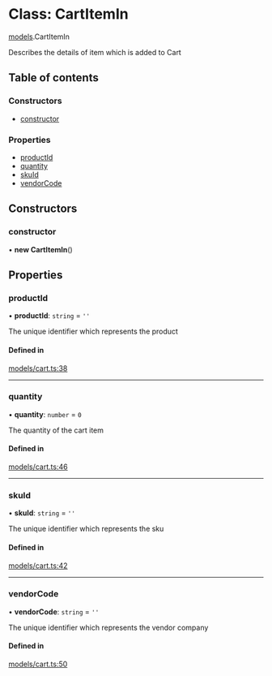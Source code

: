 # Class: CartItemIn

[models](../wiki/models).CartItemIn

Describes the details of item which is added to Cart

## Table of contents

### Constructors

- [constructor](../wiki/models.CartItemIn#constructor)

### Properties

- [productId](../wiki/models.CartItemIn#productid)
- [quantity](../wiki/models.CartItemIn#quantity)
- [skuId](../wiki/models.CartItemIn#skuid)
- [vendorCode](../wiki/models.CartItemIn#vendorcode)

## Constructors

### constructor

• **new CartItemIn**()

## Properties

### productId

• **productId**: `string` = `''`

The unique identifier which represents the product

#### Defined in

[models/cart.ts:38](https://gitlab.com/baliganikhil/blackmirror-sdk/-/blob/349365c/src/models/cart.ts#L38)

___

### quantity

• **quantity**: `number` = `0`

The quantity of the cart item

#### Defined in

[models/cart.ts:46](https://gitlab.com/baliganikhil/blackmirror-sdk/-/blob/349365c/src/models/cart.ts#L46)

___

### skuId

• **skuId**: `string` = `''`

The unique identifier which represents the sku

#### Defined in

[models/cart.ts:42](https://gitlab.com/baliganikhil/blackmirror-sdk/-/blob/349365c/src/models/cart.ts#L42)

___

### vendorCode

• **vendorCode**: `string` = `''`

The unique identifier which represents the vendor company

#### Defined in

[models/cart.ts:50](https://gitlab.com/baliganikhil/blackmirror-sdk/-/blob/349365c/src/models/cart.ts#L50)
